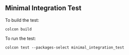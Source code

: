 ## Minimal Integration Test

To build the test:

```
colcon build
```

To run the test:

```
colcon test --packages-select minimal_integration_test
```
